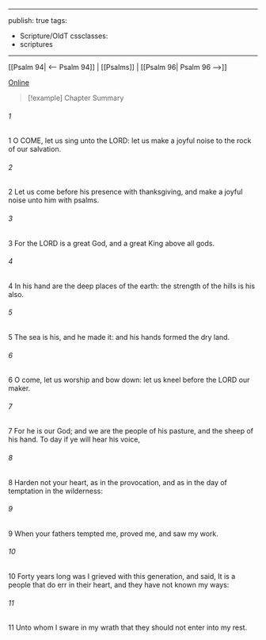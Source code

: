 

---
publish: true
tags:
  - Scripture/OldT
cssclasses:
  - scriptures
---
[[Psalm 94| <-- Psalm 94]] | [[Psalms]] | [[Psalm 96| Psalm 96 -->]]

[Online](https://churchofjesuschrist.org/study/scriptures/ot/ps/95?lang=eng)

>[!example] Chapter Summary
>
###### 1
1 O COME, let us sing unto the LORD: let us make a joyful noise to the rock of our salvation.
###### 2
2 Let us come before his presence with thanksgiving, and make a joyful noise unto him with psalms.
###### 3
3 For the LORD is a great God, and a great King above all gods.
###### 4
4 In his hand are the deep places of the earth: the strength of the hills is his also.
###### 5
5 The sea is his, and he made it: and his hands formed the dry land.
###### 6
6 O come, let us worship and bow down: let us kneel before the LORD our maker.
###### 7
7 For he is our God; and we are the people of his pasture, and the sheep of his hand.  To day if ye will hear his voice,
###### 8
8 Harden not your heart, as in the provocation, and as in the day of temptation in the wilderness:
###### 9
9 When your fathers tempted me, proved me, and saw my work.
###### 10
10 Forty years long was I grieved with this generation, and said, It is a people that do err in their heart, and they have not known my ways:
###### 11
11 Unto whom I sware in my wrath that they should not enter into my rest.



